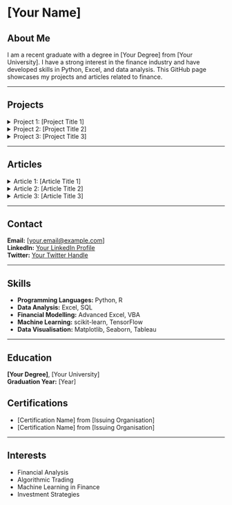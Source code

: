 # [Your Name]

## About Me
I am a recent graduate with a degree in [Your Degree] from [Your University]. I have a strong interest in the finance industry and have developed skills in Python, Excel, and data analysis. This GitHub page showcases my projects and articles related to finance.

---

## Projects

<details>
<summary>Project 1: [Project Title 1]</summary>

**Description:** A brief overview of what the project entails and its significance in the finance industry.

**Technologies Used:** Python, Excel

**Key Features:**
- Feature 1
- Feature 2
- Feature 3

**Repository:** [Link to GitHub Repository](https://github.com/yourusername/project1)

</details>

<details>
<summary>Project 2: [Project Title 2]</summary>

**Description:** A brief overview of what the project entails and its significance in the finance industry.

**Technologies Used:** Python, Excel

**Key Features:**
- Feature 1
- Feature 2
- Feature 3

**Repository:** [Link to GitHub Repository](https://github.com/yourusername/project2)

</details>

<details>
<summary>Project 3: [Project Title 3]</summary>

**Description:** A brief overview of what the project entails and its significance in the finance industry.

**Technologies Used:** Python, Excel

**Key Features:**
- Feature 1
- Feature 2
- Feature 3

**Repository:** [Link to GitHub Repository](https://github.com/yourusername/project3)

</details>

---

## Articles

<details>
<summary>Article 1: [Article Title 1]</summary>

**Published on:** [Publication Date]

**Abstract:** A brief summary of the article and its relevance to the finance industry.

[Read more](https://linktoyourarticle.com)

</details>

<details>
<summary>Article 2: [Article Title 2]</summary>

**Published on:** [Publication Date]

**Abstract:** A brief summary of the article and its relevance to the finance industry.

[Read more](https://linktoyourarticle.com)

</details>

<details>
<summary>Article 3: [Article Title 3]</summary>

**Published on:** [Publication Date]

**Abstract:** A brief summary of the article and its relevance to the finance industry.

[Read more](https://linktoyourarticle.com)

</details>

---

## Contact
**Email:** [your.email@example.com]  
**LinkedIn:** [Your LinkedIn Profile](https://linkedin.com/in/yourusername)  
**Twitter:** [Your Twitter Handle](https://twitter.com/yourusername)  

---

## Skills
- **Programming Languages:** Python, R
- **Data Analysis:** Excel, SQL
- **Financial Modelling:** Advanced Excel, VBA
- **Machine Learning:** scikit-learn, TensorFlow
- **Data Visualisation:** Matplotlib, Seaborn, Tableau

---

## Education
**[Your Degree]**, [Your University]  
**Graduation Year:** [Year]

## Certifications
- [Certification Name] from [Issuing Organisation]
- [Certification Name] from [Issuing Organisation]

---

## Interests
- Financial Analysis
- Algorithmic Trading
- Machine Learning in Finance
- Investment Strategies
